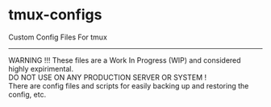 # tmux-configs
 Custom Config Files For tmux
<hr>
<div id="Warning">
WARNING !!! These files are a Work In Progress (WIP) and considered highly expirimental. <br>
DO NOT USE ON ANY PRODUCTION SERVER OR SYSTEM !
</div>
<div id="Details">
There are config files and scripts for easily backing up and restoring the config, etc.  
</div>
